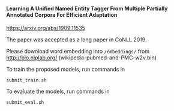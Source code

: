 #### Learning A Unified Named Entity Tagger From Multiple Partially Annotated Corpora For Efficient Adaptation
https://arxiv.org/abs/1909.11535

The paper was accepted as a long paper in CoNLL 2019.

Please download word embedding into ```/embeddings/``` from http://bio.nlplab.org/ (wikipedia-pubmed-and-PMC-w2v.bin)

To train the proposed models, run commands in 
```
submit_train.sh
```

To evaluate the models, run commands in
```
submit_eval.sh
```
